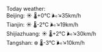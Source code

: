 Today weather:  
Beijing: ☀️ 🌡️+0°C 🌬️↘35km/h  
Tianjin: ☀️ 🌡️-2°C 🌬️↘19km/h  
Shijiazhuang: ☀️ 🌡️+2°C 🌬️↘30km/h  
Tangshan: ❄️ 🌡️-3°C 🌬️↘10km/h  
